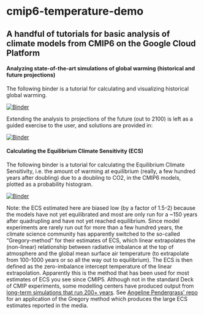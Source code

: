 # cmip6-temperature-demo

## A handful of tutorials for basic analysis of climate models from CMIP6 on the Google Cloud Platform

#### Analyzing state-of-the-art simulations of global warming (historical and future projections)

The following binder is a tutorial for calculating and visualizing historical global warming.

[![Binder](https://binder.pangeo.io/badge_logo.svg)](https://binder.pangeo.io/v2/gh/hdrake/cmip6-temperature-demo/master?filepath=notebooks%2F00_calculate_simulated_global_warming.ipynb)

Extending the analysis to projections of the future (out to 2100) is left as a guided exercise to the user, and solutions are provided in:

[![Binder](https://binder.pangeo.io/badge_logo.svg)](https://binder.pangeo.io/v2/gh/hdrake/cmip6-temperature-demo/master?filepath=notebooks%2F00s_solution_SSP_exercise.ipynb)


#### Calculating the Equilibrium Climate Sensitivity (ECS)

The following binder is a tutorial for calculating the Equilibrium Climate Sensitivity, i.e. the amount of warming at equilibrium (really, a few hundred years after doubling) due to a doubling to CO2, in the CMIP6 models, plotted as a probability histogram.

[![Binder](https://binder.pangeo.io/badge_logo.svg)](https://binder.pangeo.io/v2/gh/hdrake/cmip6-temperature-demo/master?filepath=notebooks%2F01_calculate_ECS.ipynb)

Note: the ECS estimated here are biased low (by a factor of 1.5-2) because the models have not yet equilibrated and most are only run for a ~150 years after quadrupling and have not yet reached equilibrium. Since model experiments are rarely run out for more than a few hundred years, the climate science community has apparently switched to the so-called “Gregory-method” for their estimates of ECS, which linear extrapolates the (non-linear) relationship between radiative imbalance at the top of atmosphere and the global mean surface air temperature (to extrapolate from 100-1000 years or so all the way out to equilibrium). The ECS is then defined as the zero-imbalance intercept temperature of the linear extrapolation. Apparently this is the method that has been used for most estimates of ECS you see since CMIP5. Although not in the standard Deck of CMIP experiments, some modelling centers have produced output from [long-term simulations that run 200+ years](http://www.longrunmip.org/). See [Angeline Pendergrass' repo](https://github.com/apendergrass/cmip6-ecs) for an application of the Gregory method which produces the large ECS estimates reported in the media.
